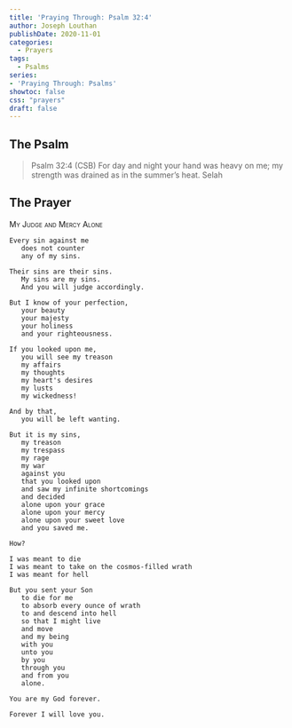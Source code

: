 ```yaml
---
title: 'Praying Through: Psalm 32:4'
author: Joseph Louthan
publishDate: 2020-11-01
categories:
  - Prayers
tags:
  - Psalms
series:
- 'Praying Through: Psalms'
showtoc: false
css: "prayers"
draft: false
---
```

## The Psalm

>Psalm 32:4 (CSB) For day and night your hand was heavy on me; my strength was drained as in the summer’s heat. Selah

## The Prayer

<div style="font-variant: small-caps;">My Judge and Mercy Alone</div>

```text
Every sin against me
   does not counter
   any of my sins.
 
Their sins are their sins.
   My sins are my sins.
   And you will judge accordingly.

But I know of your perfection,
   your beauty
   your majesty
   your holiness
   and your righteousness.
 
If you looked upon me,
   you will see my treason
   my affairs
   my thoughts
   my heart's desires
   my lusts
   my wickedness!
 
And by that,
   you will be left wanting.
 
But it is my sins,
   my treason
   my trespass
   my rage
   my war
   against you
   that you looked upon
   and saw my infinite shortcomings
   and decided
   alone upon your grace
   alone upon your mercy
   alone upon your sweet love
   and you saved me.
 
How?

I was meant to die
I was meant to take on the cosmos-filled wrath
I was meant for hell

But you sent your Son
   to die for me
   to absorb every ounce of wrath
   to and descend into hell
   so that I might live
   and move
   and my being 
   with you
   unto you
   by you
   through you
   and from you
   alone.
 
You are my God forever.

Forever I will love you.

```
